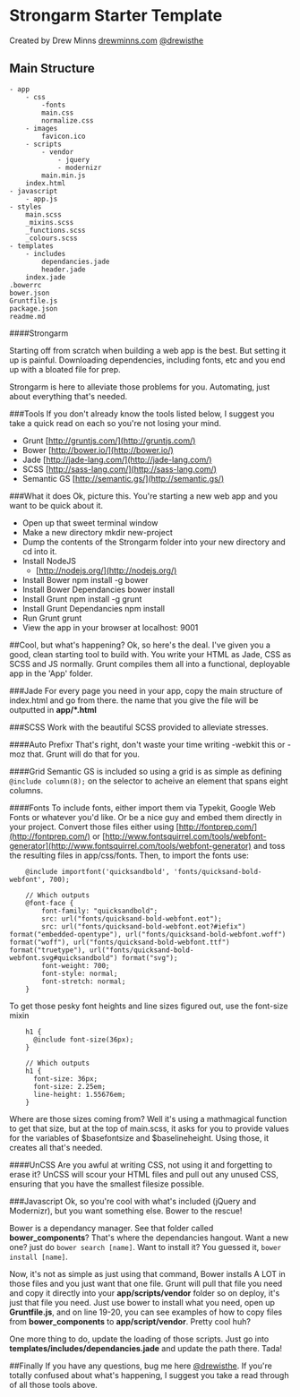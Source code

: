 # Strongarm Starter Template

Created by Drew Minns
[drewminns.com](drewminns.com)
[@drewisthe](http://twitter.com/drewisthe)

## Main Structure

	- app
		- css
			-fonts
			main.css
			normalize.css
		- images
			favicon.ico
		- scripts
			- vendor
				- jquery
				- modernizr
			main.min.js
		index.html
	- javascript
		- app.js
	- styles
		main.scss
		_mixins.scss
		_functions.scss
		_colours.scss
	- templates
		- includes
			dependancies.jade
			header.jade
		index.jade
	.bowerrc
	bower.json
	Gruntfile.js
	package.json
	readme.md

####Strongarm

Starting off from scratch when building a web app is the best. But setting it up is painful. Downloading dependencies, including fonts, etc and you end up with a bloated file for prep.

Strongarm is here to alleviate those problems for you. Automating, just about everything that's needed.

###Tools
If you don't already know the tools listed below, I suggest you take a quick read on each so you're not losing your mind.
- Grunt [http://gruntjs.com/](http://gruntjs.com/)
- Bower [http://bower.io/](http://bower.io/)
- Jade [http://jade-lang.com/](http://jade-lang.com/)
- SCSS [http://sass-lang.com/](http://sass-lang.com/)
- Semantic GS [http://semantic.gs/](http://semantic.gs/)

###What it does
Ok, picture this. You're starting a new web app and you want to be quick about it.

- Open up that sweet terminal window
- Make a new directory
        mkdir new-project
- Dump the contents of the Strongarm folder into your new directory and cd into it.
- Install NodeJS
    - [http://nodejs.org/](http://nodejs.org/)
- Install Bower
        npm install -g bower
- Install Bower Dependancies
        bower install
- Install Grunt
       npm install -g grunt
- Install Grunt Dependancies
        npm install
- Run Grunt
        grunt
- View the app in your browser at localhost: 9001

##Cool, but what's happening?
Ok, so here's the deal. I've given you a good, clean starting tool to build with. You write your HTML as Jade, CSS as SCSS and JS normally. Grunt compiles them all into a functional, deployable app in the 'App' folder.

###Jade
For every page you need in your app, copy the main structure of index.html and go from there. the name that you give the file will be outputted in **app/*.html**

###SCSS
Work with the beautiful SCSS provided to alleviate stresses. 

####Auto Prefixr
That's right, don't waste your time writing -webkit this or -moz that. Grunt will do that for you.

####Grid
Semantic GS is included so using a grid is as simple as defining ``@include column(8);`` on the selector to acheive an element that spans eight columns.

####Fonts
To include fonts, either import them via Typekit, Google Web Fonts or whatever you'd like. Or be a nice guy and embed them directly in your project. Convert those files either using [http://fontprep.com/](http://fontprep.com/) or [http://www.fontsquirrel.com/tools/webfont-generator](http://www.fontsquirrel.com/tools/webfont-generator) and toss the resulting files in app/css/fonts. Then, to import the fonts use:

        @include importfont('quicksandbold', 'fonts/quicksand-bold-webfont', 700);
        
        // Which outputs
        @font-face {
            font-family: "quicksandbold";
            src: url("fonts/quicksand-bold-webfont.eot");
            src: url("fonts/quicksand-bold-webfont.eot?#iefix") format("embedded-opentype"), url("fonts/quicksand-bold-webfont.woff") format("woff"), url("fonts/quicksand-bold-webfont.ttf") format("truetype"), url("fonts/quicksand-bold-webfont.svg#quicksandbold") format("svg");
            font-weight: 700;
            font-style: normal;
            font-stretch: normal;
        }
        
To get those pesky font heights and line sizes figured out, use the font-size mixin

        h1 {
          @include font-size(36px);
        }
        
        // Which outputs
        h1 {
          font-size: 36px;
          font-size: 2.25em;
          line-height: 1.55676em;
        }
        
Where are those sizes coming from? Well it's using a mathmagical function to get that size, but at the top of main.scss, it asks for you to provide values for the variables of $basefontsize and $baselineheight. Using those, it creates all that's needed.

####UnCSS
Are you awful at writing CSS, not using it and forgetting to erase it? UnCSS will scour your HTML files and pull out any unused CSS, ensuring that you have the smallest filesize possible.

###Javascript
Ok, so you're cool with what's included (jQuery and Modernizr), but you want something else. Bower to the rescue! 

Bower is a dependancy manager. See that folder called **bower_components**? That's where the dependancies hangout. Want a new one? just do ``bower search [name]``. Want to install it? You guessed it, ``bower install [name]``.

Now, it's not as simple as just using that command, Bower installs A LOT in those files and you just want that one file. Grunt will pull that file you need and copy it directly into your **app/scripts/vendor** folder so on deploy, it's just that file you need. Just use bower to install what you need, open up **Gruntfile.js**, and on line 19-20, you can see examples of how to copy files from **bower_components** to **app/script/vendor**. Pretty cool huh?

One more thing to do, update the loading of those scripts. Just go into **templates/includes/dependancies.jade** and update the path there. Tada!

##Finally
If you have any questions, bug me here [@drewisthe](http://twitter.com/drewisthe). If you're totally confused about what's happening, I suggest you take a read through of all those tools above.






